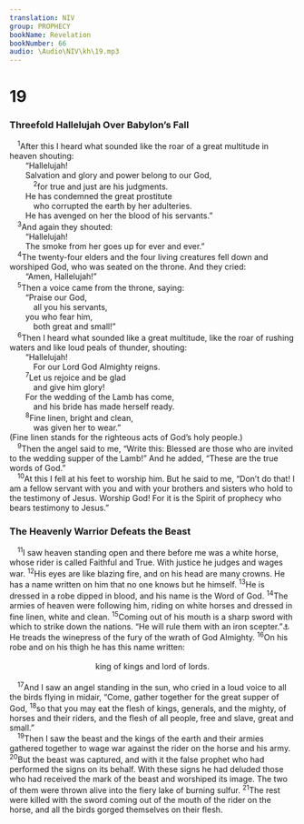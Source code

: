 ```yaml
---
translation: NIV
group: PROPHECY
bookName: Revelation 
bookNumber: 66
audio: \Audio\NIV\kh\19.mp3
---
```


<div class="title"><h1>19</h1><h3>Threefold Hallelujah Over Babylon’s Fall </h3></div>
<span class="verse kh_19_1"> <sup>1</sup>After this I heard what sounded like the roar of a great multitude in heaven shouting: <br/>  “Hallelujah! <br/>  Salvation and glory and power belong to our God, <br/></span>
<span class="verse kh_19_2">   <sup>2</sup>for true and just are his judgments. <br/>  He has condemned the great prostitute <br/>   who corrupted the earth by her adulteries. <br/>  He has avenged on her the blood of his servants.” <br/></span>
<span class="verse kh_19_3"> <sup>3</sup>And again they shouted: <br/>  “Hallelujah! <br/>  The smoke from her goes up for ever and ever.” <br/></span>
<span class="verse kh_19_4"> <sup>4</sup>The twenty-four elders and the four living creatures fell down and worshiped God, who was seated on the throne. And they cried: <br/>  “Amen, Hallelujah!” <br/></span>
<span class="verse kh_19_5"> <sup>5</sup>Then a voice came from the throne, saying: <br/>  “Praise our God, <br/>   all you his servants, <br/>  you who fear him, <br/>   both great and small!” <br/></span>
<span class="verse kh_19_6"> <sup>6</sup>Then I heard what sounded like a great multitude, like the roar of rushing waters and like loud peals of thunder, shouting: <br/>  “Hallelujah! <br/>   For our Lord God Almighty reigns. <br/></span>
<span class="verse kh_19_7">  <sup>7</sup>Let us rejoice and be glad <br/>   and give him glory! <br/>  For the wedding of the Lamb has come, <br/>   and his bride has made herself ready. <br/></span>
<span class="verse kh_19_8">  <sup>8</sup>Fine linen, bright and clean, <br/>   was given her to wear.” <br/>(Fine linen stands for the righteous acts of God’s holy people.) <br/></span>
<span class="verse kh_19_9"> <sup>9</sup>Then the angel said to me, “Write this: Blessed are those who are invited to the wedding supper of the Lamb!” And he added, “These are the true words of God.” <br/></span>
<span class="verse kh_19_10"> <sup>10</sup>At this I fell at his feet to worship him. But he said to me, “Don’t do that! I am a fellow servant with you and with your brothers and sisters who hold to the testimony of Jesus. Worship God! For it is the Spirit of prophecy who bears testimony to Jesus.” <br/></span>
<div class="title"><h3>The Heavenly Warrior Defeats the Beast </h3></div>
<span class="verse kh_19_11"> <sup>11</sup>I saw heaven standing open and there before me was a white horse, whose rider is called Faithful and True. With justice he judges and wages war. </span>
<span class="verse kh_19_12"><sup>12</sup>His eyes are like blazing fire, and on his head are many crowns. He has a name written on him that no one knows but he himself. </span>
<span class="verse kh_19_13"><sup>13</sup>He is dressed in a robe dipped in blood, and his name is the Word of God. </span>
<span class="verse kh_19_14"><sup>14</sup>The armies of heaven were following him, riding on white horses and dressed in fine linen, white and clean. </span>
<span class="verse kh_19_15"><sup>15</sup>Coming out of his mouth is a sharp sword with which to strike down the nations. “He will rule them with an iron scepter.”<a data-toggle="tooltip" data-placement="bottom" title="Psalm 2:9">⚓</a> He treads the winepress of the fury of the wrath of God Almighty. </span>
<span class="verse kh_19_16"><sup>16</sup>On his robe and on his thigh he has this name written: <br/> <aside style="text-align:center;">king of kings and lord of lords. </aside><br/></span>
<span class="verse kh_19_17"> <sup>17</sup>And I saw an angel standing in the sun, who cried in a loud voice to all the birds flying in midair, “Come, gather together for the great supper of God, </span>
<span class="verse kh_19_18"><sup>18</sup>so that you may eat the flesh of kings, generals, and the mighty, of horses and their riders, and the flesh of all people, free and slave, great and small.” <br/></span>
<span class="verse kh_19_19"> <sup>19</sup>Then I saw the beast and the kings of the earth and their armies gathered together to wage war against the rider on the horse and his army. </span>
<span class="verse kh_19_20"><sup>20</sup>But the beast was captured, and with it the false prophet who had performed the signs on its behalf. With these signs he had deluded those who had received the mark of the beast and worshiped its image. The two of them were thrown alive into the fiery lake of burning sulfur. </span>
<span class="verse kh_19_21"><sup>21</sup>The rest were killed with the sword coming out of the mouth of the rider on the horse, and all the birds gorged themselves on their flesh. <br/></span>
